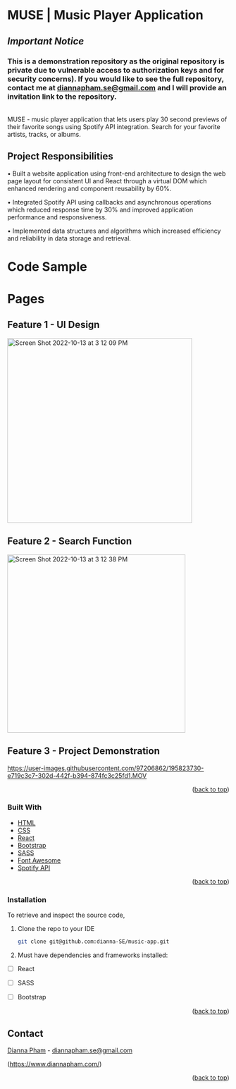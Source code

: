 # MUSE | Music Player Application

## *Important Notice*
### This is a demonstration repository as the original repository is private due to vulnerable access to authorization keys and for security concerns). If you would like to see the full repository, contact me at diannapham.se@gmail.com and I will provide an invitation link to the repository.

<!-- PROJECT LOGO -->
<br />
MUSE - music player application that lets users play 30 second previews of their favorite songs using Spotify API integration. Search for your favorite artists, tracks, or albums.

## Project Responsibilities
• Built a website application using front-end architecture to design the web page layout for consistent UI and React through a virtual DOM which enhanced rendering and component reusability by 60%.

• Integrated Spotify API using callbacks and asynchronous operations which reduced response time by 30% and improved application performance and responsiveness.

• Implemented data structures and algorithms which increased efficiency and reliability in data storage and retrieval. 


# Code Sample

<!-- PAGES -->
# Pages

## Feature 1 - UI Design

<img width="419" alt="Screen Shot 2022-10-13 at 3 12 09 PM" src="https://user-images.githubusercontent.com/97206862/195720521-530d1898-e972-4fd8-afbe-64c29b2082df.png">


## Feature 2 - Search Function
<img width="404" alt="Screen Shot 2022-10-13 at 3 12 38 PM" src="https://user-images.githubusercontent.com/97206862/195720531-4f0129b6-4096-493e-8379-085e3370c08b.png">

## Feature 3 - Project Demonstration
https://user-images.githubusercontent.com/97206862/195823730-e719c3c7-302d-442f-b394-874fc3c25fd1.MOV


<p align="right">(<a href="#top">back to top</a>)</p>

### Built With

* [HTML](https://html.spec.whatwg.org/)
* [CSS](https://developer.mozilla.org/en-US/docs/Web/CSS)
* [React](https://reactjs.org/)
* [Bootstrap](https://getbootstrap.com/)
* [SASS](https://sass-lang.com/)
* [Font Awesome](https://fontawesome.com/)
* [Spotify API](https://developer.spotify.com/)

<p align="right">(<a href="#top">back to top</a>)</p>


### Installation
To retrieve and inspect the source code,
1. Clone the repo to your IDE
   ```sh
   git clone git@github.com:dianna-SE/music-app.git
   ```
2. Must have dependencies and frameworks installed:
- [ ]  React
- [ ]  SASS
- [ ]  Bootstrap


<p align="right">(<a href="#top">back to top</a>)</p>

<!-- CONTACT -->
## Contact

[Dianna Pham](https://www.linkedin.com/in/diannapham-se/) - diannapham.se@gmail.com

(https://www.diannapham.com/)

<p align="right">(<a href="#top">back to top</a>)</p>

